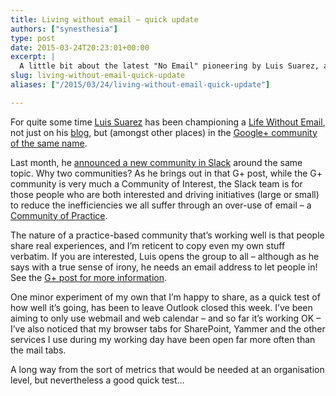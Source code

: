 ```yaml
---
title: Living without email – quick update
authors: ["synesthesia"]
type: post
date: 2015-03-24T20:23:01+00:00
excerpt: |
  A little bit about the latest "No Email" pioneering by Luis Suarez, and a simple experiment I'm doing myself
slug: living-without-email-quick-update 
aliases: ["/2015/03/24/living-without-email-quick-update"]

---
```

For quite some time [Luis Suarez][1] has been championing a [Life Without Email][2], not just on his [blog][2], but (amongst other places) in the [Google+ community of the same name][3].

Last month, he [announced a new community in Slack][4] around the same topic. Why two communities? As he brings out in that G+ post, while the G+ community is very much a Community of Interest, the Slack team is for those people who are both interested and driving initiatives (large or small) to reduce the inefficiencies we all suffer through an over-use of email &#8211; a [Community of Practice][5].

The nature of a practice-based community that&#8217;s working well is that people share real experiences, and I&#8217;m reticent to copy even my own stuff verbatim. If you are interested, Luis opens the group to all &#8211; although as he says with a true sense of irony, he needs an email address to let people in! See the [G+ post for more information][4].

One minor experiment of my own that I&#8217;m happy to share, as a quick test of how well it&#8217;s going, has been to leave Outlook closed this week. I&#8217;ve been aiming to only use webmail and web calendar &#8211; and so far it&#8217;s working OK &#8211; I&#8217;ve also noticed that my browser tabs for SharePoint, Yammer and the other services I use during my working day have been open far more often than the mail tabs.

A long way from the sort of metrics that would be needed at an organisation level, but nevertheless a good quick test&#8230;

 [1]: https://twitter.com/elsua
 [2]: https://www.elsua.net/tag/life-without-email/
 [3]: https://plus.google.com/communities/112379942033795190661
 [4]: https://plus.google.com/+LuisSuarezElsua/posts/BB9GthyZLTS
 [5]: https://en.wikipedia.org/wiki/Community_of_practice